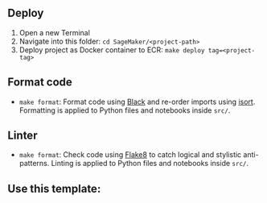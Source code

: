 ## Deploy
1. Open a new Terminal
2. Navigate into this folder: `cd SageMaker/<project-path>`
3. Deploy project as Docker container to ECR: `make deploy tag=<project-tag>`

## Format code
* `make format`: Format code using [Black](https://github.com/psf/black) and re-order imports using [isort](https://pycqa.github.io/isort/). Formatting is applied to Python files and notebooks inside `src/`.

## Linter
* `make format`: Check code using [Flake8](https://github.com/PyCQA/flake8) to catch logical and stylistic anti-patterns. Linting is applied to Python files and notebooks inside `src/`.

## Use this template:

